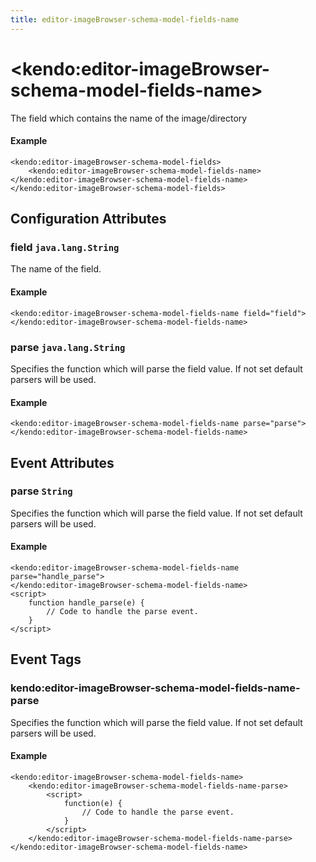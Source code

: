 ```yaml
---
title: editor-imageBrowser-schema-model-fields-name
---
```


# \<kendo:editor-imageBrowser-schema-model-fields-name\>

The field which contains the name of the image/directory

#### Example
    <kendo:editor-imageBrowser-schema-model-fields>
        <kendo:editor-imageBrowser-schema-model-fields-name></kendo:editor-imageBrowser-schema-model-fields-name>
    </kendo:editor-imageBrowser-schema-model-fields>

## Configuration Attributes

### field `java.lang.String`

The name of the field.

#### Example
    <kendo:editor-imageBrowser-schema-model-fields-name field="field">
    </kendo:editor-imageBrowser-schema-model-fields-name>

### parse `java.lang.String`

Specifies the function which will parse the field value. If not set default parsers will be used.

#### Example
    <kendo:editor-imageBrowser-schema-model-fields-name parse="parse">
    </kendo:editor-imageBrowser-schema-model-fields-name>


## Event Attributes

### parse `String`

Specifies the function which will parse the field value. If not set default parsers will be used.


#### Example
    <kendo:editor-imageBrowser-schema-model-fields-name parse="handle_parse">
    </kendo:editor-imageBrowser-schema-model-fields-name>
    <script>
        function handle_parse(e) {
            // Code to handle the parse event.
        }
    </script>

## Event Tags

### kendo:editor-imageBrowser-schema-model-fields-name-parse

Specifies the function which will parse the field value. If not set default parsers will be used.


#### Example
    <kendo:editor-imageBrowser-schema-model-fields-name>
        <kendo:editor-imageBrowser-schema-model-fields-name-parse>
            <script>
                function(e) {
                    // Code to handle the parse event.
                }
            </script>
        </kendo:editor-imageBrowser-schema-model-fields-name-parse>
    </kendo:editor-imageBrowser-schema-model-fields-name>

